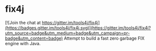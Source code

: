 # fix4j

[![Join the chat at https://gitter.im/tools4j/fix4j](https://badges.gitter.im/tools4j/fix4j.svg)](https://gitter.im/tools4j/fix4j?utm_source=badge&utm_medium=badge&utm_campaign=pr-badge&utm_content=badge)
Attempt to build a fast zero garbage FIX engine with Java.
